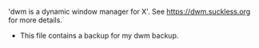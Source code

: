 'dwm is a dynamic window manager for X'. See https://dwm.suckless.org for more details.

* This file contains a backup for my dwm backup.
